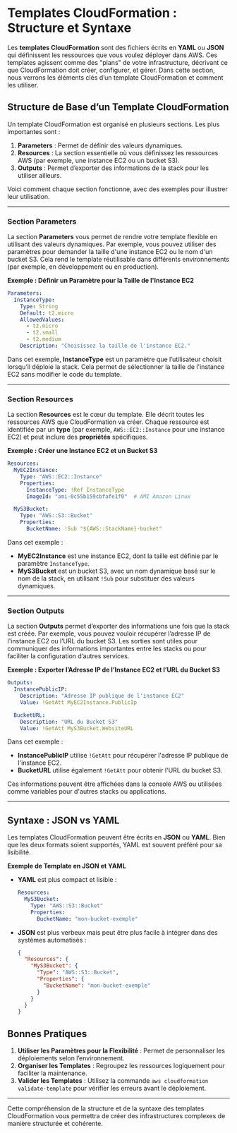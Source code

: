 # Templates CloudFormation : Structure et Syntaxe

Les **templates CloudFormation** sont des fichiers écrits en **YAML** ou **JSON** qui définissent les ressources que vous voulez déployer dans AWS. Ces templates agissent comme des "plans" de votre infrastructure, décrivant ce que CloudFormation doit créer, configurer, et gérer. Dans cette section, nous verrons les éléments clés d’un template CloudFormation et comment les utiliser.

## Structure de Base d’un Template CloudFormation

Un template CloudFormation est organisé en plusieurs sections. Les plus importantes sont :

1. **Parameters** : Permet de définir des valeurs dynamiques.
2. **Resources** : La section essentielle où vous définissez les ressources AWS (par exemple, une instance EC2 ou un bucket S3).
3. **Outputs** : Permet d’exporter des informations de la stack pour les utiliser ailleurs.

Voici comment chaque section fonctionne, avec des exemples pour illustrer leur utilisation.

---

### Section Parameters

La section **Parameters** vous permet de rendre votre template flexible en utilisant des valeurs dynamiques. Par exemple, vous pouvez utiliser des paramètres pour demander la taille d'une instance EC2 ou le nom d'un bucket S3. Cela rend le template réutilisable dans différents environnements (par exemple, en développement ou en production).

**Exemple : Définir un Paramètre pour la Taille de l'Instance EC2**

```yaml
Parameters:
  InstanceType:
    Type: String
    Default: t2.micro
    AllowedValues:
      - t2.micro
      - t2.small
      - t2.medium
    Description: "Choisissez la taille de l'instance EC2."
```

Dans cet exemple, **InstanceType** est un paramètre que l’utilisateur choisit lorsqu’il déploie la stack. Cela permet de sélectionner la taille de l'instance EC2 sans modifier le code du template.

---

### Section Resources

La section **Resources** est le cœur du template. Elle décrit toutes les ressources AWS que CloudFormation va créer. Chaque ressource est identifiée par un **type** (par exemple, `AWS::EC2::Instance` pour une instance EC2) et peut inclure des **propriétés** spécifiques.

**Exemple : Créer une Instance EC2 et un Bucket S3**

```yaml
Resources:
  MyEC2Instance:
    Type: "AWS::EC2::Instance"
    Properties:
      InstanceType: !Ref InstanceType
      ImageId: "ami-0c55b159cbfafe1f0"  # AMI Amazon Linux

  MyS3Bucket:
    Type: "AWS::S3::Bucket"
    Properties:
      BucketName: !Sub "${AWS::StackName}-bucket"
```

Dans cet exemple :
- **MyEC2Instance** est une instance EC2, dont la taille est définie par le paramètre `InstanceType`.
- **MyS3Bucket** est un bucket S3, avec un nom dynamique basé sur le nom de la stack, en utilisant `!Sub` pour substituer des valeurs dynamiques.

---

### Section Outputs

La section **Outputs** permet d’exporter des informations une fois que la stack est créée. Par exemple, vous pouvez vouloir récupérer l’adresse IP de l'instance EC2 ou l’URL du bucket S3. Les sorties sont utiles pour communiquer des informations importantes entre les stacks ou pour faciliter la configuration d’autres services.

**Exemple : Exporter l’Adresse IP de l’Instance EC2 et l’URL du Bucket S3**

```yaml
Outputs:
  InstancePublicIP:
    Description: "Adresse IP publique de l'instance EC2"
    Value: !GetAtt MyEC2Instance.PublicIp

  BucketURL:
    Description: "URL du Bucket S3"
    Value: !GetAtt MyS3Bucket.WebsiteURL
```

Dans cet exemple :
- **InstancePublicIP** utilise `!GetAtt` pour récupérer l'adresse IP publique de l'instance EC2.
- **BucketURL** utilise également `!GetAtt` pour obtenir l'URL du bucket S3.

Ces informations peuvent être affichées dans la console AWS ou utilisées comme variables pour d'autres stacks ou applications.

---

## Syntaxe : JSON vs YAML

Les templates CloudFormation peuvent être écrits en **JSON** ou **YAML**. Bien que les deux formats soient supportés, YAML est souvent préféré pour sa lisibilité.

**Exemple de Template en JSON et YAML**

- **YAML** est plus compact et lisible :

  ```yaml
  Resources:
    MyS3Bucket:
      Type: "AWS::S3::Bucket"
      Properties:
        BucketName: "mon-bucket-exemple"
  ```

- **JSON** est plus verbeux mais peut être plus facile à intégrer dans des systèmes automatisés :

  ```json
  {
    "Resources": {
      "MyS3Bucket": {
        "Type": "AWS::S3::Bucket",
        "Properties": {
          "BucketName": "mon-bucket-exemple"
        }
      }
    }
  }
  ```

## Bonnes Pratiques

1. **Utiliser les Paramètres pour la Flexibilité** : Permet de personnaliser les déploiements selon l’environnement.
2. **Organiser les Templates** : Regroupez les ressources logiquement pour faciliter la maintenance.
3. **Valider les Templates** : Utilisez la commande `aws cloudformation validate-template` pour vérifier les erreurs avant le déploiement.

---

Cette compréhension de la structure et de la syntaxe des templates CloudFormation vous permettra de créer des infrastructures complexes de manière structurée et cohérente.
